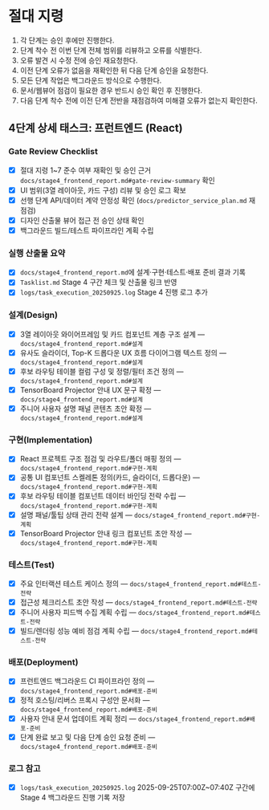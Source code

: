 # 절대 지령
1. 각 단계는 승인 후에만 진행한다.
2. 단계 착수 전 이번 단계 전체 범위를 리뷰하고 오류를 식별한다.
3. 오류 발견 시 수정 전에 승인 재요청한다.
4. 이전 단계 오류가 없음을 재확인한 뒤 다음 단계 승인을 요청한다.
5. 모든 단계 작업은 백그라운드 방식으로 수행한다.
6. 문서/웹뷰어 점검이 필요한 경우 반드시 승인 확인 후 진행한다.
7. 다음 단계 착수 전에 이전 단계 전반을 재점검하여 미해결 오류가 없는지 확인한다.

## 4단계 상세 태스크: 프런트엔드 (React)

### Gate Review Checklist
- [x] 절대 지령 1~7 준수 여부 재확인 및 승인 근거 `docs/stage4_frontend_report.md#gate-review-summary` 확인
- [x] UI 범위(3열 레이아웃, 카드 구성) 리뷰 및 승인 로그 확보
- [x] 선행 단계 API/데이터 계약 안정성 확인 (`docs/predictor_service_plan.md` 재점검)
- [x] 디자인 산출물 뷰어 접근 전 승인 상태 확인
- [x] 백그라운드 빌드/테스트 파이프라인 계획 수립

### 실행 산출물 요약
- [x] `docs/stage4_frontend_report.md`에 설계·구현·테스트·배포 준비 결과 기록
- [x] `Tasklist.md` Stage 4 구간 체크 및 산출물 링크 반영
- [x] `logs/task_execution_20250925.log` Stage 4 진행 로그 추가

### 설계(Design)
- [x] 3열 레이아웃 와이어프레임 및 카드 컴포넌트 계층 구조 설계 — `docs/stage4_frontend_report.md#설계`
- [x] 유사도 슬라이더, Top-K 드롭다운 UX 흐름 다이어그램 텍스트 정의 — `docs/stage4_frontend_report.md#설계`
- [x] 후보 라우팅 테이블 컬럼 구성 및 정렬/필터 조건 정의 — `docs/stage4_frontend_report.md#설계`
- [x] TensorBoard Projector 안내 UX 문구 확정 — `docs/stage4_frontend_report.md#설계`
- [x] 주니어 사용자 설명 패널 콘텐츠 초안 확정 — `docs/stage4_frontend_report.md#설계`

### 구현(Implementation)
- [x] React 프로젝트 구조 점검 및 라우트/폴더 매핑 정의 — `docs/stage4_frontend_report.md#구현-계획`
- [x] 공통 UI 컴포넌트 스켈레톤 정의(카드, 슬라이더, 드롭다운) — `docs/stage4_frontend_report.md#구현-계획`
- [x] 후보 라우팅 테이블 컴포넌트 데이터 바인딩 전략 수립 — `docs/stage4_frontend_report.md#구현-계획`
- [x] 설명 패널/툴팁 상태 관리 전략 설계 — `docs/stage4_frontend_report.md#구현-계획`
- [x] TensorBoard Projector 안내 링크 컴포넌트 초안 작성 — `docs/stage4_frontend_report.md#구현-계획`

### 테스트(Test)
- [x] 주요 인터랙션 테스트 케이스 정의 — `docs/stage4_frontend_report.md#테스트-전략`
- [x] 접근성 체크리스트 초안 작성 — `docs/stage4_frontend_report.md#테스트-전략`
- [x] 주니어 사용자 피드백 수집 계획 수립 — `docs/stage4_frontend_report.md#테스트-전략`
- [x] 빌드/렌더링 성능 예비 점검 계획 수립 — `docs/stage4_frontend_report.md#테스트-전략`

### 배포(Deployment)
- [x] 프런트엔드 백그라운드 CI 파이프라인 정의 — `docs/stage4_frontend_report.md#배포-준비`
- [x] 정적 호스팅/리버스 프록시 구성안 문서화 — `docs/stage4_frontend_report.md#배포-준비`
- [x] 사용자 안내 문서 업데이트 계획 정리 — `docs/stage4_frontend_report.md#배포-준비`
- [x] 단계 완료 보고 및 다음 단계 승인 요청 준비 — `docs/stage4_frontend_report.md#배포-준비`

### 로그 참고
- [x] `logs/task_execution_20250925.log` 2025-09-25T07:00Z~07:40Z 구간에 Stage 4 백그라운드 진행 기록 저장
